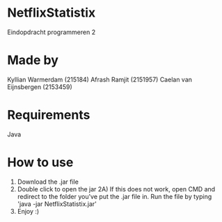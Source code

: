 # NetflixStatistix
Eindopdracht programmeren 2

# Made by
Kyllian Warmerdam (215184)
Afrash Ramjit (2151957)
Caelan van Eijnsbergen (2153459)

# Requirements

Java

# How to use
1) Download the .jar file
2) Double click to open the jar 
2A) If this does not work, open CMD and redirect to the folder you've put the .jar file in. Run the file by typing 'java -jar NetflixStatistix.jar'
3) Enjoy :)
